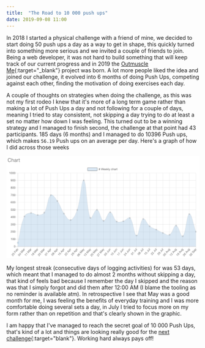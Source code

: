 ```yaml
---
title:  "The Road to 10 000 push ups"
date: 2019-09-08 11:00
---
```


In 2018 I started a physical challenge with a friend of mine, we decided to start doing 50 push ups a day as a way to get in shape, this quickly turned into something more serious and we invited a couple of friends to join. Being a web developer, it was not hard to build something that will keep track of our current progress and in 2019 the [Outmuscle Me](https://outmuscle.me){:target="_blank"} project was born. A lot more people liked the idea and joined our challenge, it evolved into 6 months of doing Push Ups, competing against each other, finding the motivation of doing exercises each day.

A couple of thoughts on strategies when doing the challenge, as this was not my first rodeo I knew that it's more of a long term game rather than making a lot of Push Ups a day and not following for a couple of days, meaning I tried to stay consistent, not skipping a day trying to do at least a set no matter how down I was feeling. This turned out to be a winning strategy and I managed to finish second, the challenge at that point had 43 participants. 185 days (6 months) and I managed to do 10396 Push ups, which makes `56.19` Push ups on an average per day. Here's a graph of how I did across those weeks

![](/assets/images/3.png)

My longest streak (consecutive days of logging activities) for was 53 days, which meant that I managed to do almost 2 months without skipping a day, that kind of feels bad because I remember the day I skipped and the reason was that I simply forgot and did them after 12:00 AM (I blame the tooling as no reminder is available atm). In retrospective I see that May was a good month for me, I was feeling the benefits of everyday training and I was more comfortable doing several sets a day, in July I tried to focus more on my form rather than on repetition and that's clearly shown in the graphic.

I am happy that I've managed to reach the secret goal of 10 000 Push Ups, that's kind of a lot and things are looking really good for the [next challenge](https://outmuscle.me/invitations/pushupswinter2019){:target="blank"}. Working hard always pays off!

